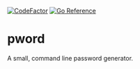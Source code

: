 [![CodeFactor](https://www.codefactor.io/repository/github/norwd/pword/badge)](https://www.codefactor.io/repository/github/norwd/pword)
[![Go Reference](https://pkg.go.dev/badge/github.com/norwd/pword.svg)](https://pkg.go.dev/github.com/norwd/pword)

# pword

A small, command line password generator.
